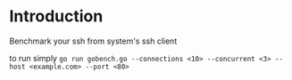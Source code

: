 Introduction
================
Benchmark your ssh from system's ssh client

to run simply 
`go run gobench.go --connections <10> --concurrent <3> --host <example.com> --port <80>`